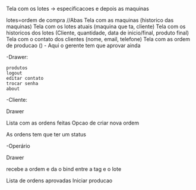 Tela com os lotes -> especificacoes e depois as maquinas

lotes=ordem de compra
//Abas
Tela com as maquinas (historico das maquinas)
Tela com os lotes atuais (maquina que ta, cliente)
Tela com os historicos dos lotes (Cliente, quantidade, data de inicio/final, produto final)
Tela com o contato dos clientes (nome, email, telefone)
Tela com as ordem de producao () - Aqui o gerente tem que aprovar ainda

-Drawer:

	produtos
	logout
	editar contato
	trocar senha
	about

-Cliente:

Drawer

Lista com as ordens feitas 
Opcao de criar nova ordem

As ordens tem que ter um status

-Operário 

Drawer

recebe a ordem e da o bind entre a tag e o lote

Lista de ordens aprovadas
Iniciar producao

